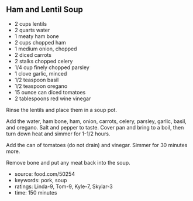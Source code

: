Ham and Lentil Soup
-------------------

- 2 cups lentils
- 2 quarts water
- 1 meaty ham bone
- 2 cups chopped ham
- 1 medium onion, chopped
- 2 diced carrots
- 2 stalks chopped celery
- 1/4 cup finely chopped parsley
- 1 clove garlic, minced
- 1/2 teaspoon basil
- 1/2 teaspoon oregano
- 15 ounce can diced tomatoes
- 2 tablespoons red wine vinegar

Rinse the lentils and place them in a soup pot.

Add the water, ham bone, ham, onion, carrots, celery, parsley, garlic,
basil, and oregano.  Salt and pepper to taste.  Cover pan and bring to
a boil, then turn down heat and simmer for 1-1/2 hours.

Add the can of tomatoes (do not drain) and vinegar.  Simmer for 30
minutes more.

Remove bone and put any meat back into the soup.

- source: food.com/50254
- keywords: pork, soup
- ratings: Linda-9, Tom-9, Kyle-7, Skylar-3
- time: 150 minutes
